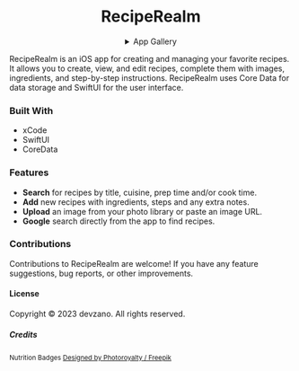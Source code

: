 <h1 align="center">RecipeRealm</h1>

<style>
  .centered {
    display: flex;
    justify-content: center;
  }

  .gallery-container {
    max-width: 300px;
  }
</style>

<details class="centered">
  <summary>App Gallery</summary>

  <div class="gallery-container">
    Click on the image title to view the image:
    <p>
      <img src="/Screenshots/RecipeRealm(Home).png" alt="RecipeRealm List View" width="300">
      <img src="/Screenshots/RecipeRealm(New).png" alt="RecipeRealm New Recipe View" width="300">
      <img src="/Screenshots/RecipeRealm(New2).png" alt="RecipeRealm New Recipe View 2" width="300">
      <img src="/Screenshots/RecipeRealm(Detail).png" alt="RecipeRealm Test Detail View" width="300">
      <img src="/Screenshots/RecipeRealm(DetailEdit).png" alt="RecipeRealm Test Edit Detail View" width="300">
      <img src="/Screenshots/RecipeRealm(Detail1).png" alt="RecipeRealm Detail 1 View" width="300">
      <img src="/Screenshots/RecipeRealm(Detail2).png" alt="RecipeRealm Detail 2 View" width="300">
    </p>
  </div>
</details>




RecipeRealm is an iOS app for creating and managing your favorite recipes. It allows you to create, view, and edit recipes, complete them with images, ingredients, and step-by-step instructions. RecipeRealm uses Core Data for data storage and SwiftUI for the user interface.

### Built With
* xCode
* SwiftUI
* CoreData

### Features
* __Search__ for recipes by title, cuisine, prep time and/or cook time.
* __Add__ new recipes with ingredients, steps and any extra notes.
* __Upload__ an image from your photo library or paste an image URL.
* __Google__ search directly from the app to find recipes.

### Contributions
Contributions to RecipeRealm are welcome! If you have any feature suggestions, bug reports, or other improvements.

#### License
Copyright © 2023 devzano. All rights reserved.

##### Credits
<small>Nutrition Badges <a href="http://www.freepik.com">Designed by Photoroyalty / Freepik</a></small>